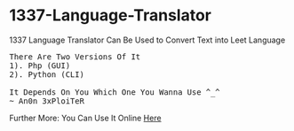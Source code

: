 # 1337-Language-Translator
1337 Language Translator Can Be Used to Convert Text into Leet Language 
<pre>
There Are Two Versions Of It
1). Php (GUI)
2). Python (CLI)

It Depends On You Which One You Wanna Use ^_^
~ An0n 3xPloiTeR
</pre>

Further More: You Can Use It Online <a href="https://umararfeen.com/scripts/1337.php" target="_blank">Here</a> 

